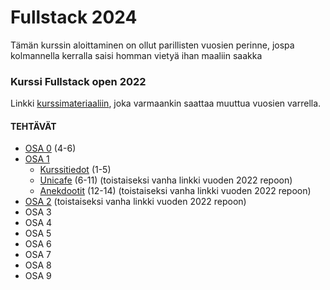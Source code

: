 # Fullstack 2024
Tämän kurssin aloittaminen on ollut parillisten vuosien perinne, jospa kolmannella kerralla saisi homman vietyä ihan maaliin saakka

### Kurssi Fullstack open 2022
Linkki [kurssimateriaaliin](https://fullstackopen.com/), joka varmaankin saattaa muuttua vuosien varrella.

#### TEHTÄVÄT
* [OSA 0](https://github.com/ellikiiski/Fullstack-2024/tree/main/Osa%200) (4-6)
* [OSA 1](https://github.com/ellikiiski/Fullstack-2024/tree/main/Osa%201)
  * [Kurssitiedot](https://github.com/ellikiiski/Fullstack-2024/tree/main/Osa%201/Kurssitiedot) (1-5)
  * [Unicafe](https://github.com/ellikiiski/Fullstack-2022/tree/main/osa-1/unicafe/src) (6-11) (toistaiseksi vanha linkki vuoden 2022 repoon)
  * [Anekdootit](https://github.com/ellikiiski/Fullstack-2022/tree/main/osa-1/anekdootit/src) (12-14) (toistaiseksi vanha linkki vuoden 2022 repoon)
* [OSA 2](https://github.com/ellikiiski/Fullstack-2022/tree/main/osa-2) (toistaiseksi vanha linkki vuoden 2022 repoon)
* OSA 3
* OSA 4
* OSA 5
* OSA 6
* OSA 7
* OSA 8
* OSA 9

